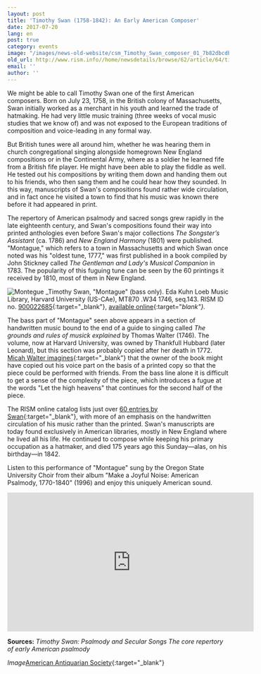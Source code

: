 ```yaml
---
layout: post
title: 'Timothy Swan (1758-1842): An Early American Composer'
date: 2017-07-20
lang: en
post: true
category: events
image: "/images/news-old-website/csm_Timothy_Swan_composer_01_7b82dbcdb2.jpg"
old_url: http://www.rism.info//home/newsdetails/browse/62/article/64/timothy-swan-an-early-american-composer.html
email: ''
author: ''
---
```



We might be able to call Timothy Swan one of the first American composers. Born on July 23, 1758, in the British colony of Massachusetts, Swan initially worked as a merchant in his youth and learned the trade of hatmaking. He had very little music training (three weeks of vocal music studies that we know of) and was not exposed to the European traditions of composition and voice-leading in any formal way.

But British tunes were all around him, whether he was hearing them in church congregational singing alongside homegrown New England compositions or in the Continental Army, where as a soldier he learned fife from a British fife player. He might have been able to play the fiddle as well. He tested out his compositions by writing them down and handing them out to his friends, who then sang them and he could hear how they sounded. In this way, manuscripts of Swan's compositions found rather wide circulation, and in fact once he visited a town to find that his music was known there before it had appeared in print.

The repertory of American psalmody and sacred songs grew rapidly in the late eighteenth century, and Swan's compositions found their way into printed anthologies even before Swan's major collections _The Songster’s Assistant_ (ca. 1786) and _New England Harmony_ (1801) were published. "Montague," which refers to a town in Massachusetts and which Swan once noted was his "oldest tune, 1777," was first published in a book compiled by John Stickney called _The Gentleman and Lady's Musical Companion_ in 1783. The popularity of this fuguing tune can be seen by the 60 printings it received by 1810, most of them in New England.

![Montegue](http://rism.info/resources-old-website/news/Timothy_Swan_montague_900x630.jpg)
_Timothy Swan, "Montague" (bass only). Eda Kuhn Loeb Music Library, Harvard University (US-CAe), MT870 .W34 1746, seq.143. RISM ID no. [900022685](https://opac.rism.info/search?id=900022685){:target="_blank"}, [available online](http://iiif.lib.harvard.edu/manifests/view/drs:47248995%24143i){:target="_blank"}._

The bass part of "Montague" seen above appears in a section of handwritten music bound to the end of a guide to singing called _The grounds and rules of musick explained_ by Thomas Walter (1746). The volume, now at Harvard University, was owned by Thankfull Hubbard (later Leonard), but this section was probably copied after her death in 1772. [Micah Walter imagines](https://blogs.harvard.edu/loebmusic/2016/07/15/colonial-mixtapes-music-manuscript-collections-as-a-peephole-into-the-past/){:target="_blank"} that the owner of the book might have copied out his voice part on the basis of a printed copy so that the piece could be performed with friends. From the bass line alone it is difficult to get a sense of the complexity of the piece, which introduces a fugue at the words "Let the high heavens" that continues for the second half of the piece.

The RISM online catalog lists just over [60 entries by Swan](https://opac.rism.info/search?View=rism&author=timothy+swan&Language=en){:target="_blank"}, with more of an emphasis on the handwritten circulation of his music rather than the printed. Swan's manuscripts are today found exclusively in American libraries, mostly in New England where he lived all his life. He continued to compose while keeping his primary occupation as a hatmaker, and died 175 years ago this Sunday—alas, on his birthday—in 1842.

Listen to this performance of "Montague" sung by the Oregon State University Choir from their album "Make a Joyful Noise: American Psalmody, 1770-1840" (1996) and enjoy this uniquely American sound.

<iframe width="560" height="315" src="https://www.youtube.com/embed/9-gsNpea4Mw" frameborder="0" allowfullscreen></iframe>

**Sources:**
_Timothy Swan: Psalmody and Secular Songs_
_The core repertory of early American psalmody_


_Image_[American Antiquarian Society](http://www.americanantiquarian.org/Inventories/Portraits/118.htm){:target="_blank"}



